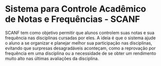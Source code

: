 # Sistema para Controle Acadêmico de Notas e Frequências - SCANF
SCANF tem como objetivo permitir que alunos controlem suas notas e sua frequência nas disciplinas cursadas por eles. A ideia é que o sistema ajude o aluno a se organizar e planejar melhor sua participação nas disciplinas, evitando que surpresas desagradáveis aconteçam, como a reprovação por frequência em uma disciplina ou a necessidade de se obter um rendimento muito alto nas últimas avaliações da disciplina. 
